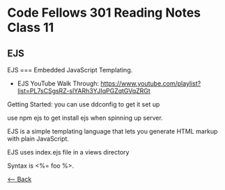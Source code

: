 # Code Fellows 301 Reading Notes Class 11

## EJS 

EJS === Embedded JavaScript Templating.

- EJS YouTube Walk Through:
https://www.youtube.com/playlist?list=PL7sCSgsRZ-slYARh3YJIqPGZqtGVqZRGt


Getting Started: you can use ddconfig to get it set up 

use npm ejs to get install ejs when spinning up server.

EJS is a simple templating language that lets you generate HTML markup with plain JavaScript.

EJS uses index.ejs file in a views directory

Syntax is <%= foo %>.


[<-- Back](README.md)